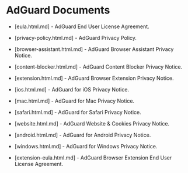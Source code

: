 
# AdGuard Documents

- [eula.html.md] - AdGuard End User License Agreement.

- [privacy-policy.html.md] - AdGuard Privacy Policy.

- [browser-assistant.html.md] - AdGuard Browser Assistant Privacy Notice.

- [content-blocker.html.md] - AdGuard Content Blocker Privacy Notice.

- [extension.html.md] - AdGuard Browser Extension Privacy Notice.

- [ios.html.md] - AdGuard for iOS Privacy Notice.

- [mac.html.md] - AdGuard for Mac Privacy Notice.

- [safari.html.md] - AdGuard for Safari Privacy Notice.

- [website.html.md] - AdGuard Website & Cookies Privacy Notice.

- [android.html.md] - AdGuard for Android Privacy Notice.

- [windows.html.md] - AdGuard for Windows Privacy Notice.

- [extension-eula.html.md] - AdGuard Browser Extension End User License Agreement.
